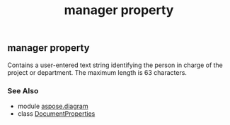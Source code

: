 ﻿---
title: manager property
second_title: Aspose.Diagram for Python via .NET API References
description: 
type: docs
weight: 140
url: /python-net/aspose.diagram/documentproperties/manager/
is_root: false
---

## manager property


Contains a user-entered text string identifying the person in charge of the project or department. The maximum length is 63 characters.

### See Also
* module [aspose.diagram](../../)
* class [DocumentProperties](/diagram/python-net/aspose.diagram/documentproperties)
